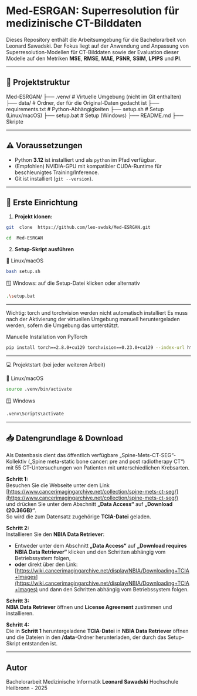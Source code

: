 # Med-ESRGAN: Superresolution für medizinische CT-Bilddaten

Dieses Repository enthält die Arbeitsumgebung für die Bachelorarbeit von Leonard Sawadski.
Der Fokus liegt auf der Anwendung und Anpassung von Superresolution-Modellen für CT-Bilddaten
sowie der Evaluation dieser Modelle auf den Metriken **MSE**, **RMSE**, **MAE**, **PSNR**, **SSIM**, **LPIPS** und **PI**.

---

## 📁 Projektstruktur 

Med-ESRGAN/
├── .venv/                  # Virtuelle Umgebung (nicht im Git enthalten)
├── data/                   # Ordner, der für die Original-Daten gedacht ist
├── requirements.txt        # Python-Abhängigkeiten
├── setup.sh                # Setup (Linux/macOS)
├── setup.bat               # Setup (Windows)
├── README.md 
├── Skripte



---

## ⚠️ Voraussetzungen

- Python **3.12** ist installiert und als `python` im Pfad verfügbar.
- (Empfohlen) NVIDIA-GPU mit kompatibler CUDA-Runtime für beschleunigtes Training/Inference.
- Git ist installiert (`git --version`).

---

## 🚀 Erste Einrichtung

1.  **Projekt klonen:**

```bash
git  clone  https://github.com/leo-swdsk/Med-ESRGAN.git

cd  Med-ESRGAN 
```


2.  **Setup-Skript ausführen**

🔧 Linux/macOS
```bash
bash setup.sh
```

🪟 Windows: auf die Setup-Datei klicken oder alternativ
```bash
.\setup.bat
```
---

Wichtig: torch und torchvision werden nicht automatisch installiert
Es muss nach der Aktivierung der virtuellen Umgebung manuell heruntergeladen werden, sofern die Umgebung das unterstützt. 

Manuelle Installation von PyTorch 
```bash
pip install torch==2.8.0+cu129 torchvision==0.23.0+cu129 --index-url https://download.pytorch.org/whl/cu129
```

---
💻 Projektstart (bei jeder weiteren Arbeit)

🔧 Linux/macOS
```bash
source .venv/bin/activate
```

🪟 Windows
```bash
.venv\Scripts\activate
```
---
📥 Datengrundlage & Download
----------------------------

Als Datenbasis dient das öffentlich verfügbare „Spine-Mets-CT-SEG“-Kollektiv („Spine meta-static bone cancer: pre and post radiotherapy CT“) mit 55 CT-Untersuchungen von Patienten mit unterschiedlichen Krebsarten.

**Schritt 1:**  
Besuchen Sie die Webseite unter dem Link  
[https://www.cancerimagingarchive.net/collection/spine-mets-ct-seg/](https://www.cancerimagingarchive.net/collection/spine-mets-ct-seg/)  
und drücken Sie unter dem Abschnitt **„Data Access“** auf **„Download (20.36GB)“**.  
So wird die zum Datensatz zugehörige **TCIA-Datei** geladen.

**Schritt 2:**  
Installieren Sie den **NBIA Data Retriever**:

* Entweder unter dem Abschnitt **„Data Access“** auf **„Download requires NBIA Data Retriever“** klicken und den Schritten abhängig vom Betriebssystem folgen,
* **oder** direkt über den Link: [https://wiki.cancerimagingarchive.net/display/NBIA/Downloading+TCIA+Images](https://wiki.cancerimagingarchive.net/display/NBIA/Downloading+TCIA+Images) und dann den Schritten abhängig vom Betriebssystem folgen.

**Schritt 3:**  
**NBIA Data Retriever** öffnen und **License Agreement** zustimmen und installieren.

**Schritt 4:**  
Die in **Schritt 1** heruntergeladene **TCIA-Datei** in **NBIA Data Retriever** öffnen und die Dateien in den **/data**\-Ordner herunterladen, der durch das Setup-Skript entstanden ist.

---
## Autor
Bachelorarbeit Medizinische Informatik
**Leonard Sawadski**
Hochschule Heilbronn - 2025